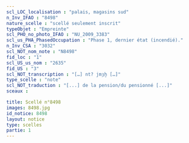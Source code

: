 ```yaml
---
scl_LOC_localisation : "palais, magasins sud"
n_Inv_IFAO : "8498"
nature_scelle : "scellé seulement inscrit"
typeObjet : "Empreinte"
scl_PHO_no_photo_IFAO : "NU_2009_3383"
scl_us_PHA_PhasedOccupation : "Phase 1, dernier état (incendié)."
n_Inv_CSA : "3032"
scl_NOT_nom_note : "N8498"
fid_loc : "1"
scl_US_us_nom : "2635"
fid_US : "3"
scl_NOT_transcription : "[…] nt? jmȝḫ […]"
type_scelle : "note"
scl_NOT_traduction : "[...] de la pension/du pensionné [...]"
sceaux :

title: Scellé n°8498
images: 8498.jpg
id_notice: 8498
layout: notice
type: scelles
partie: 1
---
```

